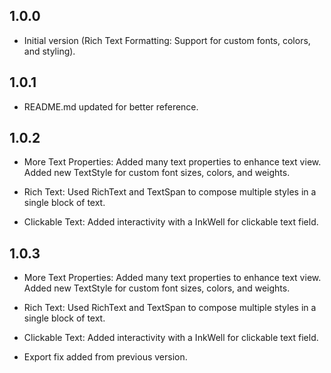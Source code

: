 ## 1.0.0

- Initial version (Rich Text Formatting: Support for custom fonts, colors, and styling).

## 1.0.1

- README.md updated for better reference.

## 1.0.2

- More Text Properties:
  Added many text properties to enhance text view.
  Added new TextStyle for custom font sizes, colors, and weights.
   
- Rich Text:
  Used RichText and TextSpan to compose multiple styles in a single block of text.

- Clickable Text:
  Added interactivity with a InkWell for clickable text field.

## 1.0.3

- More Text Properties:
  Added many text properties to enhance text view.
  Added new TextStyle for custom font sizes, colors, and weights.

- Rich Text:
  Used RichText and TextSpan to compose multiple styles in a single block of text.

- Clickable Text:
  Added interactivity with a InkWell for clickable text field.

- Export fix added from previous version.
 
